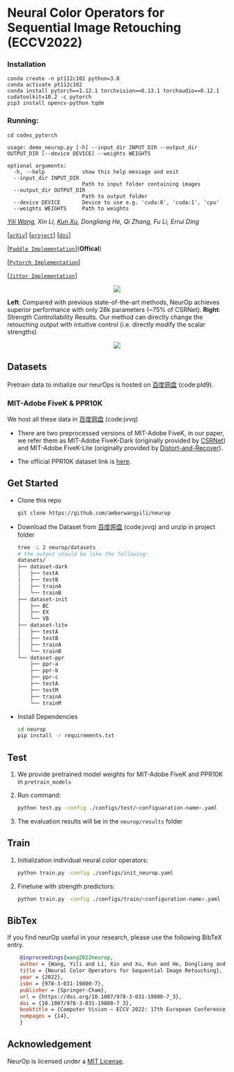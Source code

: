 
# Neural Color Operators for Sequential Image Retouching (ECCV2022) 

### Installation

```
conda create -n pt112c102 python=3.8
conda activate pt112c102
conda install pytorch==1.12.1 torchvision==0.13.1 torchaudio==0.12.1 cudatoolkit=10.2 -c pytorch
pip3 install opencv-python tqdm
```

### Running:
```
cd codes_pytorch
```

```
usage: demo_neurop.py [-h] --input_dir INPUT_DIR --output_dir OUTPUT_DIR [--device DEVICE] --weights WEIGHTS

optional arguments:
  -h, --help            show this help message and exit
  --input_dir INPUT_DIR
                        Path to input folder containing images
  --output_dir OUTPUT_DIR
                        Path to output folder
  --device DEVICE       Device to use e.g. 'cuda:0', 'cuda:1', 'cpu'
  --weights WEIGHTS     Path to weights
```

*[Yili Wang](https://yili.host), Xin Li, [Kun Xu](https://cg.cs.tsinghua.edu.cn/people/~kun/), Dongliang He, Qi Zhang, Fu Li, Errui Ding*


[[`arXiv`](https://arxiv.org/abs/2207.08080)] [[`project`](https://amberwangyili.github.io/neurop)] [[`doi`](https://www.ecva.net/papers/eccv_2022/papers_ECCV/html/4401_ECCV_2022_paper.php)]

[[`Paddle Implementation`](codes_paddle)](**Offical**)

[[`Pytorch Implementation`](codes_pytorch)] 

[[`Jittor Implementation`](codes_jittor)]

<p align="center"> 
  <img src="figures/advantage.png">
</p><b>Left</b>: Compared with previous state-of-the-art methods, NeurOp achieves superior performance with only 28k parameters (~75% of CSRNet). <b>Right</b>: Strength Controllability Results. Our method can directly change the retouching output with intuitive control (i.e. directly modify the scalar strengths)



<p align="center"> 
	<img src="figures/result.png">
</p>


## Datasets

Pretrain data to initialize our neurOps is hosted on [百度网盘](https://pan.baidu.com/s/1r9zyYzD2-GuNGgu2dSKAYg) (code:pld9). 

### MIT-Adobe FiveK & PPR10K

 
We host all these data in [百度网盘](https://pan.baidu.com/s/1GD1VzZhSoRG6qOQ55u2buQ) (code:jvvq)

* There are two preprocessed versions of MIT-Adobe FiveK, in our paper, we refer them as MIT-Adobe FiveK-Dark (originally provided by [CSRNet](https://github.com/hejingwenhejingwen/CSRNet)) and MIT-Adobe FiveK-Lite (originally provided by [Distort-and-Recover](https://github.com/Jongchan/DISTORT-AND-RECOVER-CVPR18)). 

* The official PPR10K dataset link is [here](https://github.com/csjliang/PPR10K).


## Get Started

- Clone this repo

  ```
  git clone https://github.com/amberwangyili/neurop
  ```
  
- Download the Dataset from [百度网盘](https://pan.baidu.com/s/1GD1VzZhSoRG6qOQ55u2buQ) (code:jvvq) and unzip in project folder

  ```bash
  tree -L 2 neurop/datasets
  # the output should be like the following:
  datasets/
  ├── dataset-dark
  │   ├── testA
  │   ├── testB
  │   ├── trainA
  │   └── trainB
  ├── dataset-init
  │   ├── BC
  │   ├── EX
  │   └── VB
  ├── dataset-lite
  │   ├── testA
  │   ├── testB
  │   ├── trainA
  │   └── trainB
  └── dataset-ppr
      ├── ppr-a
      ├── ppr-b
      ├── ppr-c
      ├── testA
      ├── testM
      ├── trainA
      └── trainM
  ```

- Install Dependencies

  ```bash 
  cd neurop
  pip install -r requirements.txt 
  ```

## Test

1. We provide pretrained model weights for MIT-Adobe FiveK and PPR10K in `pretrain_models`

2. Run command:

   ```bash
   python test.py -config ./configs/test/<configuaration-name>.yaml 
   ```

3. The evaluation results will be in the `neurop/results` folder

## Train

1. Initialization individual neural color operators:
   
   ```bash
   python train.py -config ./configs/init_neurop.yaml 
   ```

2. Finetune with strength predictors:

   ```bash
   python train.py -config ./configs/train/<configuration-name>.yaml 
   ```



## BibTex

If you find neurOp useful in your research, please use the following BibTeX entry.

```BibTeX
    @inproceedings{wang2022neurop,
    author = {Wang, Yili and Li, Xin and Xu, Kun and He, Dongliang and Zhang, Qi and Li, Fu and Ding, Errui},
    title = {Neural Color Operators for Sequential Image Retouching},
    year = {2022},
    isbn = {978-3-031-19800-7},
    publisher = {Springer-Cham},
    url = {https://doi.org/10.1007/978-3-031-19800-7_3},
    doi = {10.1007/978-3-031-19800-7_3},
    booktitle = {Computer Vision – ECCV 2022: 17th European Conference, Tel Aviv, Israel, October 23–27, 2022, Proceedings, Part XIX},
    numpages = {14},
    }
```

## Acknowledgement

NeurOp is licensed under a [MIT License](LICENSE).
